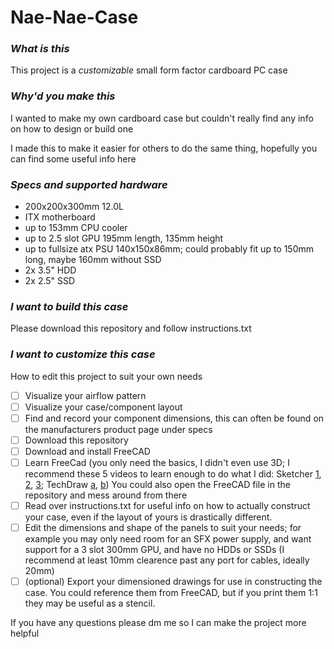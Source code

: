 # Nae-Nae-Case
### **_What is this_**

This project is a _customizable_ small form factor cardboard PC case

### **_Why'd you make this_**

I wanted to make my own cardboard case but couldn't really find any info on how to design or build one

I made this to make it easier for others to do the same thing, hopefully you can find some useful info here

### **_Specs and supported hardware_**

- 200x200x300mm 12.0L
- ITX motherboard
- up to 153mm CPU cooler
- up to 2.5 slot GPU 195mm length, 135mm height
- up to fullsize atx PSU 140x150x86mm; could probably fit up to 150mm long, maybe 160mm without SSD
- 2x 3.5" HDD
- 2x 2.5" SSD
  
### **_I want to build this case_**

Please download this repository and follow instructions.txt
  
### **_I want to customize this case_**

How to edit this project to suit your own needs

- [ ] Visualize your airflow pattern
- [ ] Visualize your case/component layout
- [ ] Find and record your component dimensions, this can often be found on the manufacturers product page under specs
- [ ] Download this repository
- [ ] Download and install FreeCAD
- [ ] Learn FreeCad (you only need the basics, I didn't even use 3D; I recommend these 5 videos to learn enough to do what I did: Sketcher [1](https://youtu.be/u8otDF_C_fw), [2](https://youtu.be/-9KATZg1PqM), [3](https://youtu.be/sXPapS0WLgk); TechDraw [a](https://youtu.be/Ck0vY5Z6KBs), [b](https://youtu.be/3hbQH3Vq4Bo)) You could also open the FreeCAD file in the repository and mess around from there
- [ ] Read over instructions.txt for useful info on how to actually construct your case, even if the layout of yours is drastically different.
- [ ] Edit the dimensions and shape of the panels to suit your needs; for example you may only need room for an SFX power supply, and want support for a 3 slot 300mm GPU, and have no HDDs or SSDs (I recommend at least 10mm clearence past any port for cables, ideally 20mm)
- [ ] (optional) Export your dimensioned drawings for use in constructing the case. You could reference them from FreeCAD, but if you print them 1:1 they may be useful as a stencil. 

If you have any questions please dm me so I can make the project more helpful

